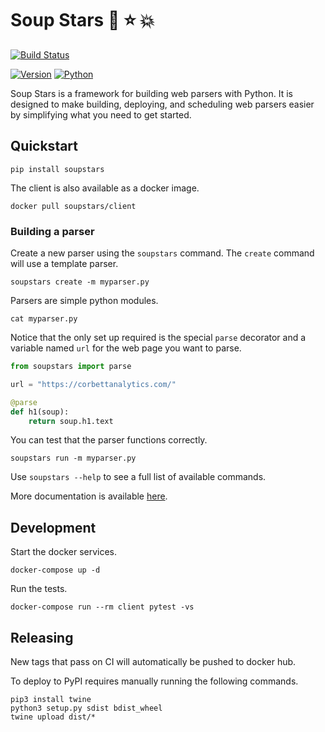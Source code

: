 # Soup Stars :stew: :star: :boom:

[![Build Status](https://travis-ci.org/soupstars/soupstars.svg?branch=master)](https://travis-ci.org/soupstars/soupstars)
<!-- [![Coverage Status](https://coveralls.io/repos/github/tjwaterman99/soupstars/badge.svg?branch=master)](https://coveralls.io/github/tjwaterman99/soupstars?branch=master) -->
<!-- [![Docs](https://readthedocs.org/projects/soupstars/badge/?version=latest)](https://soupstars.readthedocs.io/en/latest/?badge=latest) -->
[![Version](https://badge.fury.io/py/soupstars.svg)](https://badge.fury.io/py/soupstars)
[![Python](https://img.shields.io/pypi/pyversions/soupstars.svg)](https://pypi.org/project/soupstars/)

Soup Stars is a framework for building web parsers with Python. It is designed to make building, deploying, and scheduling web parsers easier by simplifying what you need to get started.

## Quickstart

```
pip install soupstars
```

The client is also available as a docker image.

```
docker pull soupstars/client
```

### Building a parser

Create a new parser using the `soupstars` command. The `create` command will use a template parser.

```
soupstars create -m myparser.py
```

Parsers are simple python modules.

```
cat myparser.py
```

Notice that the only set up required is the special `parse` decorator and a variable named `url` for the web page you want to parse.

```python
from soupstars import parse

url = "https://corbettanalytics.com/"

@parse
def h1(soup):
    return soup.h1.text
```

You can test that the parser functions correctly.

```
soupstars run -m myparser.py
```

Use `soupstars --help` to see a full list of available commands.

More documentation is available [here](http://soupstars-docs.s3-website-us-west-2.amazonaws.com/).

## Development

Start the docker services.

```
docker-compose up -d
```

Run the tests.

```
docker-compose run --rm client pytest -vs
```

## Releasing

New tags that pass on CI will automatically be pushed to docker hub.

To deploy to PyPI requires manually running the following commands.

```
pip3 install twine
python3 setup.py sdist bdist_wheel
twine upload dist/*
```

